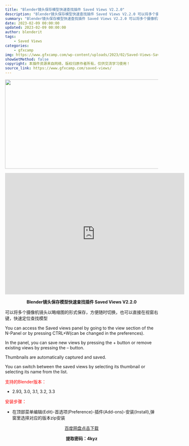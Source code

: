 ```yaml
---
title: "Blender镜头保存模型快速查找插件 Saved Views V2.2.0"
description: "Blender镜头保存模型快速查找插件 Saved Views V2.2.0 可以将多个摄像机镜头以略缩图的形式保存，方便随时切换，也可以直接在视窗右键，快速定位查找模型 You can access..."
summary: "Blender镜头保存模型快速查找插件 Saved Views V2.2.0 可以将多个摄像机镜头以略缩图的形式保存，方便随时切换，也可以直接在视窗右键，快速定位查找模型 You can access..."
date: 2023-02-09 00:00:00
updated: 2023-02-09 00:00:00
author: blenderit
tags: 
    - Saved Views
categories:
    - gfxcamp
img: https://www.gfxcamp.com/wp-content/uploads/2023/02/Saved-Views-Save-Viewport-Location-With-Thumbnails.jpg
showGetMethod: false
copyright: 本插件资源来自网络，版权归原作者所有，仅供交流学习使用！
source_link: https://www.gfxcamp.com/saved-views/
---
```

<div><p><img decoding="async" class="aligncenter size-full wp-image-109822" src="https://www.gfxcamp.com/wp-content/uploads/2023/02/Saved-Views-Save-Viewport-Location-With-Thumbnails.jpg" data-src="https://www.gfxcamp.com/wp-content/uploads/2023/02/Saved-Views-Save-Viewport-Location-With-Thumbnails.jpg" alt="" width="590" height="294" data-srcset="https://www.gfxcamp.com/wp-content/uploads/2023/02/Saved-Views-Save-Viewport-Location-With-Thumbnails.jpg 590w, https://www.gfxcamp.com/wp-content/uploads/2023/02/Saved-Views-Save-Viewport-Location-With-Thumbnails-150x75.jpg 150w" data-sizes="(max-width: 590px) 100vw, 590px"></p><p style="text-align: center;"><iframe loading="lazy" src="https://player.youku.com/embed/XNTk0MjYwMjU2OA==" width="590" height="400" frameborder="0" allowfullscreen="allowfullscreen" data-mce-fragment="1"></iframe></p><p style="text-align: center;"><strong>Blender镜头保存模型快速查找插件 Saved Views V2.2.0</strong></p><p>可以将多个摄像机镜头以略缩图的形式保存，方便随时切换，也可以直接在视窗右键，快速定位查找模型</p><p>You can access the Saved views panel by going to the view section of the N-Panel or by pressing CTRL+W(can be changed in the preferences).</p><p>In the panel, you can save new views by pressing the + button or remove existing views by pressing the – button.</p><p>Thumbnails are automatically captured and saved.</p><p>You can switch between the saved views by selecting its thumbnail or selecting its name from the list.</p><p style="text-align: left;"><span style="color: #ff0000;">支持的Blender版本：</span></p><ul>
<li style="text-align: left;">2.93, 3.0, 3.1, 3.2, 3.3</li>
</ul><p><span style="color: #ff0000;">安装步骤：</span></p><ul>
<li>在顶部菜单编辑(Edit)-首选项(Preference)-插件(Add-ons)-安装(Install),弹窗里选择对应的版本zip安装</li>
</ul><p style="text-align: center;"><a class="maxbutton-3 maxbutton maxbutton-baidu" target="_blank" rel="noopener" href="https://pan.baidu.com/s/1fjINWvtgTwtn-uZqswMWww?pwd=4kyz"><span class="mb-text">百度网盘点击下载</span></a></p><p style="text-align: center;"><strong>提取密码：4kyz</strong></p></div>